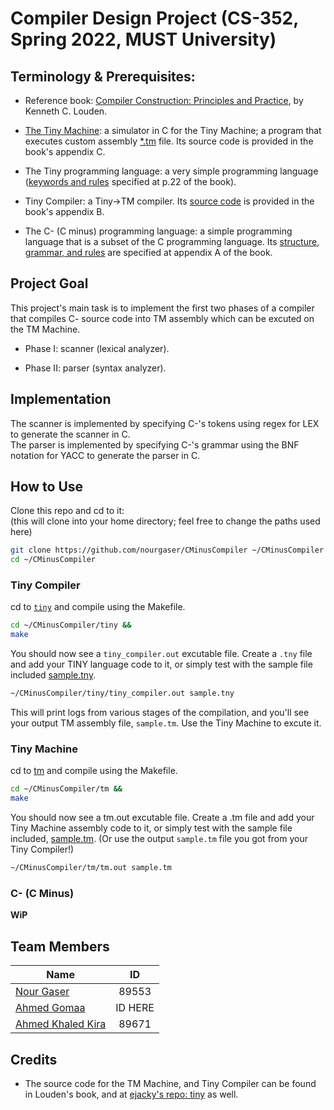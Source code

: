 # Compiler Design Project (CS-352, Spring 2022, MUST University)
## Terminology & Prerequisites:

- Reference book: [Compiler Construction: Principles and Practice](https://www.amazon.com/Compiler-Construction-Principles-Kenneth-Louden/dp/0534939724), by Kenneth C. Louden.

- [The Tiny Machine](https://www.amazon.com/Compiler-Construction-Principles-Kenneth-Louden/dp/0534939724): a simulator in C for the Tiny Machine; a program that executes custom assembly [*.tm](tm/sample.tm) file. Its source code is provided in the book's appendix C.

- The Tiny programming language: a very simple programming language ([keywords and rules](docs/img/tiny_rules.png) specified at p.22 of the book).

- Tiny Compiler: a Tiny->TM compiler. Its [source code](tiny) is provided in the book's appendix B.

- The C- (C minus) programming language: a simple programming language that is a subset of the C programming language. Its [structure, grammar, and rules](docs/img/cminus_grammar.png) are specified at appendix A of the book. 


## Project Goal

This project's main task is to implement the first two phases of a compiler that compiles C- source code into TM assembly which can be excuted on the TM Machine.


- Phase I: scanner (lexical analyzer).

- Phase II: parser (syntax analyzer).


## Implementation
The scanner is implemented by specifying C-'s tokens using regex for LEX to generate the scanner in C.<br>
The parser is implemented by specifying C-'s grammar using the BNF notation for YACC to generate the parser in C.

## How to Use
Clone this repo and cd to it: 
<br>(this will clone into your home directory; feel free to change the paths used here)
```bash 
git clone https://github.com/nourgaser/CMinusCompiler ~/CMinusCompiler && 
cd ~/CMinusCompiler
```
### Tiny Compiler
cd to [`tiny`](tiny) and compile using the Makefile.
```bash
cd ~/CMinusCompiler/tiny &&
make
```
You should now see a `tiny_compiler.out` excutable file. Create a `.tny` file and add your TINY language code to it, or simply test with the sample file included [sample.tny](tiny/sample.tny).
```bash
~/CMinusCompiler/tiny/tiny_compiler.out sample.tny
```
This will print logs from various stages of the compilation, and you'll see your output TM assembly file, `sample.tm`. Use the Tiny Machine to excute it.
### Tiny Machine 
cd to [tm](tm) and compile using the Makefile.
```bash
cd ~/CMinusCompiler/tm &&
make
```
You should now see a tm.out excutable file. Create a .tm file and add your Tiny Machine assembly code to it, or simply test with the sample file included, [sample.tm](tm/sample.tm). (Or use the output `sample.tm` file you got from your Tiny Compiler!)
```bash
~/CMinusCompiler/tm/tm.out sample.tm
```
### C- (C Minus)
**WiP**

## Team Members
| Name        | ID           |
| ------------- |:-------------:|
| [Nour Gaser](https://github.com/nourgaser)      | 89553      |
| [Ahmed Gomaa](https://github.com/ahmedgomaa)      | ID HERE      |
| [Ahmed Khaled Kira](https://github.com/ahm3dkira)      | 89671      |

## Credits
- The source code for the TM Machine, and Tiny Compiler can be found in Louden's book, and at [ejacky's repo: tiny](https://github.com/ejacky/tiny) as well. 
